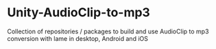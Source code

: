 # Unity-AudioClip-to-mp3
Collection of repositories / packages to build and use AudioClip to mp3 conversion with lame in desktop, Android and iOS
